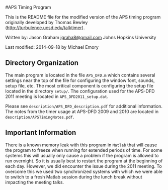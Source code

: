 #APS Timing Program

This is the README file for the modified version of the APS timing program
originally developed by Thomas Bewley (http://turbulence.ucsd.edu/talktimer).

Written by:
  Jason Graham <jgraha8@gmail.com>
  Johns Hopkins University

Last modified: 2014-09-18 by Michael Emory

## Directory Organization

The main program is located in the file `APS_DFD.m` which contains several
settings near the top of the file for configuring the window font, sounds, setup
file, etc. The most critical component is configuring the setup file located in
the directory `setup/`. The configuration used for the APS-DFD 2011 meeting is
located in `APS_DFD2011_setup.dat`.

Please see `description/APS_DFD_description.pdf` for additional
information. The notes from the timer usage at APS-DFD 2009 and 2010
are located in `description/APSTimingNotes.pdf`.

## Important Information

There is a known memory leak with this program in `Matlab` that will cause the
program to freeze when running for extended periods of time. For some systems
this will usually only cause a problem if the program is allowed to run
overnight. So it is usually best to restart the program at the beginning of each
day. However, we did encounter the issue during the 2011 meeting. To overcome
this we used two synchronized systems with which we were able to switch to a
fresh Matlab session during the lunch break without impacting the meeting talks.
